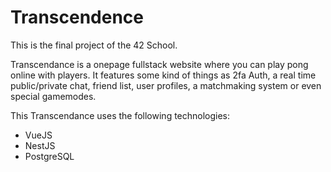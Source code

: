 # Transcendence

This is the final project of the 42 School.

Transcendance is a onepage fullstack website where you can play pong online with players.
It features some kind of things as 2fa Auth, a real time public/private chat, friend list, user profiles, a matchmaking system or even special gamemodes.

This Transcendance uses the following technologies:

- VueJS
- NestJS
- PostgreSQL
